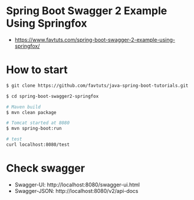 # Spring Boot Swagger 2 Example Using Springfox

* https://www.favtuts.com/spring-boot-swagger-2-example-using-springfox/

# How to start
```bash
$ git clone https://github.com/favtuts/java-spring-boot-tutorials.git

$ cd spring-boot-swagger2-springfox

# Maven build
$ mvn clean package

# Tomcat started at 8080
$ mvn spring-boot:run

# test
curl localhost:8080/test
```

# Check swagger

* Swagger-UI: http://localhost:8080/swagger-ui.html
* Swagger-JSON: http://localhost:8080/v2/api-docs